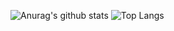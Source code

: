 ![Anurag's github stats](https://github-readme-stats.vercel.app/api?username=sesame55&theme=vue-dark&show_icons=true&hide_title=true) 
![Top Langs](https://github-readme-stats.vercel.app/api/top-langs/?username=sesame55&theme=vue-dark&layout=compact)


